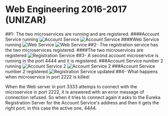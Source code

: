 # Web Engineering 2016-2017 (UNIZAR)
##1- The two microservices are running and are registered.
####Account Service running
![Account Service](https://github.com/Belberus/lab6-microservices/tree/test/images/AccountServerTerminal.png)
![Account Service](https://github.com/Belberus/lab6-microservices/tree/test/images/AccountServerLaunched.png)
####Web Service running
![Web Service](https://github.com/Belberus/lab6-microservices/tree/test/images/WebServerTerminal.png)
![Web Service](https://github.com/Belberus/lab6-microservices/tree/test/images/WebServerLaunched.png)
##2- The registration service has the two microservices registered.
####The two microservices are registered
![Registration Service](https://github.com/Belberus/lab6-microservices/tree/test/images/ServicesRegistered.png)
##3- A second account microservice is running in the port 4444 and it is registered.
###Account Service number 2 running
![Account Service 2](https://github.com/Belberus/lab6-microservices/tree/test/images/AccountServer2Terminal.png)
![Account Service 2](https://github.com/Belberus/lab6-microservices/tree/test/images/AccountServer2Launched.png)
###Account Service number 2 registered
![Registration Service updated](https://github.com/Belberus/lab6-microservices/tree/test/images/RegistrationUpdated.png)
##4- What happens when microservice in port 2222 is killed:
<div class="alig-justify">
When the Web server in port 3333 attemps to connect with the microservice in port 2222, it is answered with an error message of connection refused. So when it tries to connect again it asks to the Eureka Registration Server for the Account Service's address and then it gets the right port, in this case the active one, 4444.
</div>


